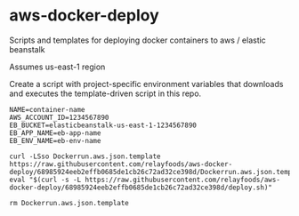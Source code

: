 # aws-docker-deploy
Scripts and templates for deploying docker containers to aws / elastic beanstalk

Assumes us-east-1 region

Create a script with project-specific environment variables that downloads and executes the template-driven script in this repo.

    NAME=container-name
    AWS_ACCOUNT_ID=1234567890
    EB_BUCKET=elasticbeanstalk-us-east-1-1234567890 
    EB_APP_NAME=eb-app-name
    EB_ENV_NAME=eb-env-name
    
    curl -LSso Dockerrun.aws.json.template https://raw.githubusercontent.com/relayfoods/aws-docker-deploy/68985924eeb2effb0685de1cb26c72ad32ce398d/Dockerrun.aws.json.template
    eval "$(curl -s -L https://raw.githubusercontent.com/relayfoods/aws-docker-deploy/68985924eeb2effb0685de1cb26c72ad32ce398d/deploy.sh)"

    rm Dockerrun.aws.json.template
